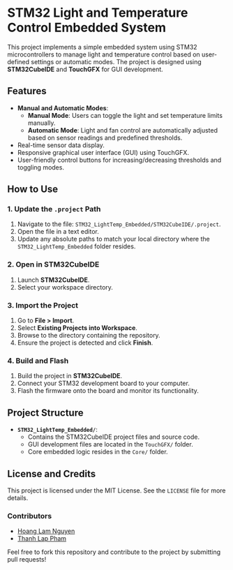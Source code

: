 # STM32 Light and Temperature Control Embedded System

This project implements a simple embedded system using STM32 microcontrollers to manage light and temperature control based on user-defined settings or automatic modes. The project is designed using **STM32CubeIDE** and **TouchGFX** for GUI development.

## Features

- **Manual and Automatic Modes**:
  - **Manual Mode**: Users can toggle the light and set temperature limits manually.
  - **Automatic Mode**: Light and fan control are automatically adjusted based on sensor readings and predefined thresholds.
- Real-time sensor data display.
- Responsive graphical user interface (GUI) using TouchGFX.
- User-friendly control buttons for increasing/decreasing thresholds and toggling modes.

## How to Use

### 1. Update the `.project` Path
1. Navigate to the file: `STM32_LightTemp_Embedded/STM32CubeIDE/.project`.
2. Open the file in a text editor.
3. Update any absolute paths to match your local directory where the `STM32_LightTemp_Embedded` folder resides.

### 2. Open in STM32CubeIDE
1. Launch **STM32CubeIDE**.
2. Select your workspace directory.

### 3. Import the Project
1. Go to **File > Import**.
2. Select **Existing Projects into Workspace**.
3. Browse to the directory containing the repository.
4. Ensure the project is detected and click **Finish**.

### 4. Build and Flash
1. Build the project in **STM32CubeIDE**.
2. Connect your STM32 development board to your computer.
3. Flash the firmware onto the board and monitor its functionality.

## Project Structure

- **`STM32_LightTemp_Embedded/`**:
  - Contains the STM32CubeIDE project files and source code.
  - GUI development files are located in the `TouchGFX/` folder.
  - Core embedded logic resides in the `Core/` folder.

## License and Credits

This project is licensed under the MIT License. See the `LICENSE` file for more details.

### Contributors

- [Hoang Lam Nguyen](https://github.com/ginonlm12)
- [Thanh Lap Pham](https://github.com/EnmutsubiKami)

Feel free to fork this repository and contribute to the project by submitting pull requests!
